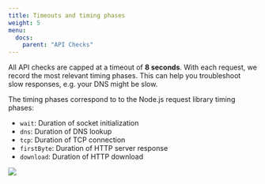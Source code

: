 ```yaml
---
title: Timeouts and timing phases
weight: 5
menu:
  docs:
    parent: "API Checks"
---
```


All API checks are capped at a timeout of **8 seconds**. With each request, we record the most relevant timing phases. This can help you troubleshoot slow responses, e.g. your DNS might be slow.

The timing phases correspond to to the Node.js request library timing phases:

- `wait`: Duration of socket initialization
- `dns`: Duration of DNS lookup
- `tcp`: Duration of TCP connection
- `firstByte`: Duration of HTTP server response
- `download`: Duration of HTTP download

![](/docs/images/api-checks/timing-phases.png)
